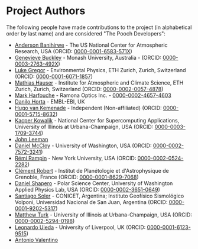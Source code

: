 # Project Authors

The following people have made contributions to the project (in alphabetical
order by last name) and are considered "The Pooch Developers":

* [Anderson Banihirwe](https://github.com/andersy005) - The US National Center for Atmospheric Research, USA (ORCID: [0000-0001-6583-571X](https://orcid.org/0000-0001-6583-571X))
* [Genevieve Buckley](https://github.com/GenevieveBuckley) - Monash University, Australia - (ORCID: [0000-0003-2763-492X](https://orcid.org/0000-0003-2763-492X))
* [Luke Gregor](https://github.com/luke-gregor) - Environmental Physics, ETH Zurich, Zurich, Switzerland (ORCID: [0000-0001-6071-1857](https://orcid.org/0000-0001-6071-1857))
* [Mathias Hauser](https://github.com/mathause) - Institute for Atmospheric and Climate Science, ETH Zurich, Zurich, Switzerland (ORCID: [0000-0002-0057-4878](https://orcid.org/0000-0002-0057-4878))
* [Mark Harfouche](https://github.com/hmaarrfk) - Ramona Optics Inc. - [0000-0002-4657-4603](https://orcid.org/0000-0002-4657-4603)
* [Danilo Horta](https://github.com/horta) - EMBL-EBI, UK
* [Hugo van Kemenade](https://github.com/hugovk) - Independent (Non-affiliated) (ORCID: [0000-0001-5715-8632](https://www.orcid.org/0000-0001-5715-8632))
* [Kacper Kowalik](https://github.com/Xarthisius) - National Center for Supercomputing Applications, University of Illinois at Urbana-Champaign, USA (ORCID: [0000-0003-1709-3744](https://www.orcid.org/0000-0003-1709-3744))
* [John Leeman](https://github.com/jrleeman)
* [Daniel McCloy](https://github.com/drammock) - University of Washington, USA (ORCID: [0000-0002-7572-3241](https://orcid.org/0000-0002-7572-3241))
* [Rémi Rampin](https://github.com/remram44) - New York University, USA (ORCID: [0000-0002-0524-2282](https://www.orcid.org/0000-0002-0524-2282))
* [Clément Robert](https://github.com/neutrinoceros) - Institut de Planétologie et d'Astrophysique de Grenoble, France (ORCID: [0000-0001-8629-7068](https://orcid.org/0000-0001-8629-7068))
* [Daniel Shapero](https://github.com/danshapero) - Polar Science Center, University of Washington Applied Physics Lab, USA (ORCID: [0000-0002-3651-0649](https://www.orcid.org/0000-0002-3651-0649))
* [Santiago Soler](https://github.com/santisoler) - CONICET, Argentina; Instituto Geofísico Sismológico Volponi, Universidad Nacional de San Juan, Argentina (ORCID: [0000-0001-9202-5317](https://www.orcid.org/0000-0001-9202-5317))
* [Matthew Turk](https://github.com/matthewturk) - University of Illinois at Urbana-Champaign, USA (ORCID: [0000-0002-5294-0198](https://www.orcid.org/0000-0002-5294-0198))
* [Leonardo Uieda](https://github.com/leouieda) - University of Liverpool, UK (ORCID: [0000-0001-6123-9515](https://www.orcid.org/0000-0001-6123-9515))
* [Antonio Valentino](https://github.com/avalentino)
